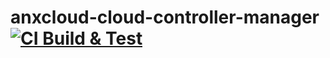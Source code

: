 # anxcloud-cloud-controller-manager [![CI Build & Test](https://github.com/anexia-it/anxcloud-cloud-controller-manager/actions/workflows/push.yml/badge.svg?branch=main&event=push)](https://github.com/anexia-it/anxcloud-cloud-controller-manager/actions/workflows/push.yml)
